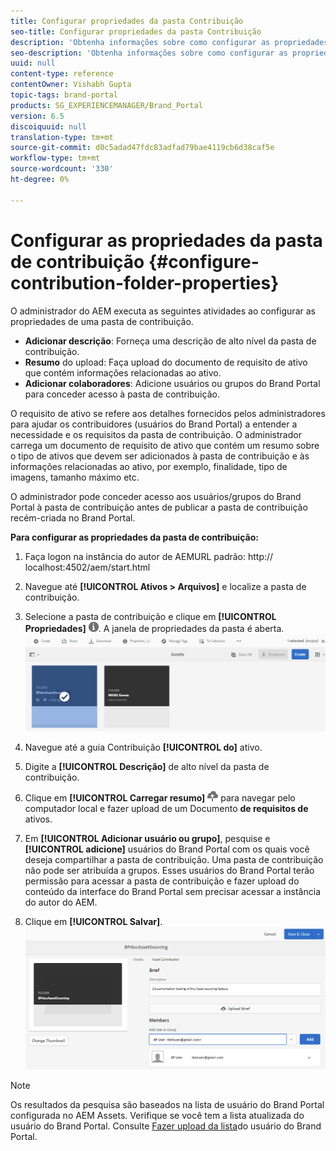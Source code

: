 ```yaml
---
title: Configurar propriedades da pasta Contribuição
seo-title: Configurar propriedades da pasta Contribuição
description: 'Obtenha informações sobre como configurar as propriedades de uma pasta de contribuição no AEM Assets. '
seo-description: 'Obtenha informações sobre como configurar as propriedades de uma pasta de contribuição no AEM Assets. '
uuid: null
content-type: reference
contentOwner: Vishabh Gupta
topic-tags: brand-portal
products: SG_EXPERIENCEMANAGER/Brand_Portal
version: 6.5
discoiquuid: null
translation-type: tm+mt
source-git-commit: d0c5adad47fdc83adfad79bae4119cb6d38caf5e
workflow-type: tm+mt
source-wordcount: '330'
ht-degree: 0%

---
```



# Configurar as propriedades da pasta de contribuição {#configure-contribution-folder-properties}

O administrador do AEM executa as seguintes atividades ao configurar as propriedades de uma pasta de contribuição.

* **Adicionar descrição**: Forneça uma descrição de alto nível da pasta de contribuição.
* **Resumo** do upload:  Faça upload do documento de requisito de ativo que contém informações relacionadas ao ativo.
* **Adicionar colaboradores**: Adicione usuários ou grupos do Brand Portal para conceder acesso à pasta de contribuição.

O requisito de ativo se refere aos detalhes fornecidos pelos administradores para ajudar os contribuidores (usuários do Brand Portal) a entender a necessidade e os requisitos da pasta de contribuição. O administrador carrega um documento de requisito de ativo que contém um resumo sobre o tipo de ativos que devem ser adicionados à pasta de contribuição e às informações relacionadas ao ativo, por exemplo, finalidade, tipo de imagens, tamanho máximo etc.

O administrador pode conceder acesso aos usuários/grupos do Brand Portal à pasta de contribuição antes de publicar a pasta de contribuição recém-criada no Brand Portal.

**Para configurar as propriedades da pasta de contribuição:**
1. Faça logon na instância do autor de AEMURL padrão: http:// localhost:4502/aem/start.html
1. Navegue até **[!UICONTROL Ativos > Arquivos]** e localize a pasta de contribuição.
1. Selecione a pasta de contribuição e clique em **[!UICONTROL Propriedades]** ![](assets/properties.png). A janela de propriedades da pasta é aberta.
   ![](assets/contribution-folder-property1.png)
1. Navegue até a guia Contribuição **[!UICONTROL do]** ativo.
1. Digite a **[!UICONTROL Descrição]** de alto nível da pasta de contribuição.
1. Clique em **[!UICONTROL Carregar resumo]** ![](assets/upload.png) para navegar pelo computador local e fazer upload de um Documento **de requisitos de** ativos.
1. Em **[!UICONTROL Adicionar usuário ou grupo]**, pesquise e **[!UICONTROL adicione]** usuários do Brand Portal com os quais você deseja compartilhar a pasta de contribuição. Uma pasta de contribuição não pode ser atribuída a grupos.
Esses usuários do Brand Portal terão permissão para acessar a pasta de contribuição e fazer upload do conteúdo da interface do Brand Portal sem precisar acessar a instância do autor do AEM.

1. Clique em **[!UICONTROL Salvar]**.
   ![](assets/contribution-folder-property2.png)

>[!NOTE]
>
>Os resultados da pesquisa são baseados na lista de usuário do Brand Portal configurada no AEM Assets. Verifique se você tem a lista atualizada do usuário do Brand Portal. Consulte [Fazer upload da lista](brand-portal-configure-asset-sourcing.md)do usuário do Brand Portal.

